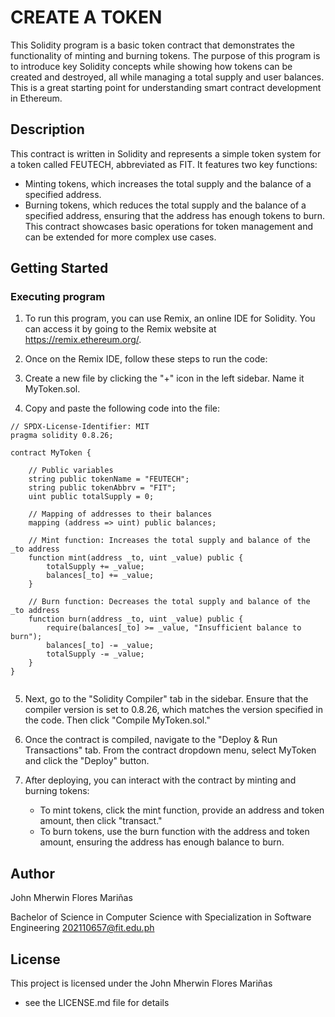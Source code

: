 # CREATE A TOKEN

This Solidity program is a basic token contract that demonstrates the functionality of minting and burning tokens. The purpose of this program is to introduce key Solidity concepts while showing how tokens can be created and destroyed, all while managing a total supply and user balances. This is a great starting point for understanding smart contract development in Ethereum.

## Description

This contract is written in Solidity and represents a simple token system for a token called FEUTECH, abbreviated as FIT. It features two key functions:

- Minting tokens, which increases the total supply and the balance of a specified address.
- Burning tokens, which reduces the total supply and the balance of a specified address, ensuring that the address has enough tokens to burn.
This contract showcases basic operations for token management and can be extended for more complex use cases.
## Getting Started

### Executing program

1. To run this program, you can use Remix, an online IDE for Solidity. You can access it by going to the Remix website at https://remix.ethereum.org/.

2. Once on the Remix IDE, follow these steps to run the code:

3. Create a new file by clicking the "+" icon in the left sidebar. Name it MyToken.sol.

4. Copy and paste the following code into the file:
```solidity
// SPDX-License-Identifier: MIT
pragma solidity 0.8.26;

contract MyToken {

    // Public variables
    string public tokenName = "FEUTECH";
    string public tokenAbbrv = "FIT";
    uint public totalSupply = 0;

    // Mapping of addresses to their balances
    mapping (address => uint) public balances;

    // Mint function: Increases the total supply and balance of the _to address
    function mint(address _to, uint _value) public {
        totalSupply += _value;
        balances[_to] += _value;
    }

    // Burn function: Decreases the total supply and balance of the _to address
    function burn(address _to, uint _value) public {
        require(balances[_to] >= _value, "Insufficient balance to burn");
        balances[_to] -= _value;
        totalSupply -= _value;
    }
}


```
5. Next, go to the "Solidity Compiler" tab in the sidebar. Ensure that the compiler version is set to 0.8.26, which matches the version specified in the code. Then click "Compile MyToken.sol."

6. Once the contract is compiled, navigate to the "Deploy & Run Transactions" tab. From the contract dropdown menu, select MyToken and click the "Deploy" button.

7. After deploying, you can interact with the contract by minting and burning tokens:
   - To mint tokens, click the mint function, provide an address and token amount, then click "transact."
   - To burn tokens, use the burn function with the address and token amount, ensuring the address has enough balance to burn.


## Author

John Mherwin Flores Mariñas

 Bachelor of Science in Computer Science with Specialization in Software Engineering
202110657@fit.edu.ph


## License

This project is licensed under the John Mherwin Flores Mariñas 

- see the LICENSE.md file for details
